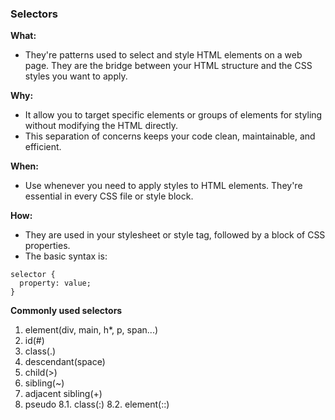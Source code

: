 ### Selectors

**What:**

- They're patterns used to select and style HTML elements on a web page. They are the bridge between your HTML structure and the CSS styles you want to apply.

**Why:**

- It allow you to target specific elements or groups of elements for styling without modifying the HTML directly.
- This separation of concerns keeps your code clean, maintainable, and efficient.

**When:**

- Use whenever you need to apply styles to HTML elements. They're essential in every CSS file or style block.

**How:**

- They are used in your stylesheet or style tag, followed by a block of CSS properties.
- The basic syntax is:
```
selector {
  property: value;
}
```

**Commonly used selectors**
1. element(div, main, h*, p, span...)
2. id(#)
3. class(.)
4. descendant(space)
5. child(>)
6. sibling(~)
7. adjacent sibling(+)
8. pseudo
  8.1. class(:)
  8.2. element(::)